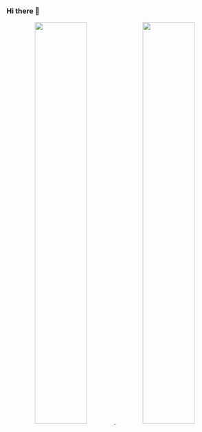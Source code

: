 ### Hi there 👋

<div align="center" style="text-align:center">
    <a href="#">
        <img width="49%" src="https://github-readme-stats.vercel.app/api?username=hyknn&show_icons=true&theme=flag-india&bg_color=0000&count_private=true&hide_border=true">
    </a>
    <a href="#">
        <img width="49%" src="https://github-readme-streak-stats.herokuapp.com/?user=hyknn&theme=flag-india&background=0000&hide_border=true"
        >
    </a>
</div>

<!--
**hyknn/hyknn** is a ✨ _special_ ✨ repository because its `README.md` (this file) appears on your GitHub profile.

Here are some ideas to get you started:

- 🔭 I’m currently working on ...
- 🌱 I’m currently learning ...
- 👯 I’m looking to collaborate on ...
- 🤔 I’m looking for help with ...
- 💬 Ask me about ...
- 📫 How to reach me: ...
- 😄 Pronouns: ...
- ⚡ Fun fact: ...
-->
